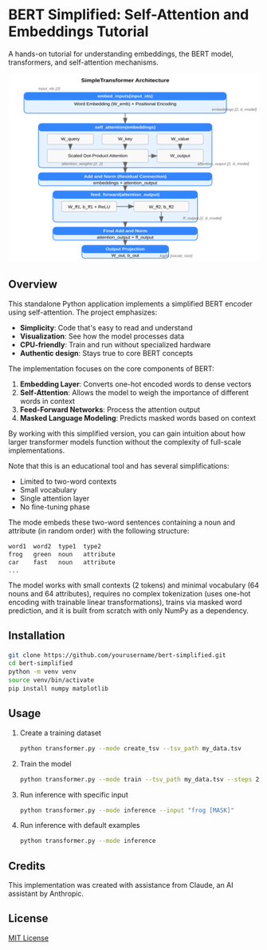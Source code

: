 # BERT Simplified: Self-Attention and Embeddings Tutorial

A hands-on tutorial for understanding embeddings, the BERT model, transformers, and self-attention mechanisms.

![Transformer Architecture](transformer-architecture.svg)

## Overview

This standalone Python application implements a simplified BERT encoder using self-attention. The project emphasizes:

- **Simplicity**: Code that's easy to read and understand
- **Visualization**: See how the model processes data
- **CPU-friendly**: Train and run without specialized hardware
- **Authentic design**: Stays true to core BERT concepts

The implementation focuses on the core components of BERT:

1. **Embedding Layer**: Converts one-hot encoded words to dense vectors
2. **Self-Attention**: Allows the model to weigh the importance of different words in context
3. **Feed-Forward Networks**: Process the attention output
4. **Masked Language Modeling**: Predicts masked words based on context

By working with this simplified version, you can gain intuition about how larger transformer models function without the complexity of full-scale implementations.

Note that this is an educational tool and has several simplifications:

- Limited to two-word contexts
- Small vocabulary
- Single attention layer
- No fine-tuning phase

The mode embeds these two-word sentences containing a noun and attribute (in random order) with the following structure:

```
word1  word2  type1  type2
frog   green  noun   attribute
car    fast   noun   attribute
...
```

The model works with small contexts (2 tokens) and minimal vocabulary (64 nouns and 64 attributes), requires no complex tokenization (uses one-hot encoding with trainable linear transformations), trains via masked word prediction, and it is built from scratch with only NumPy as a dependency.

## Installation

```bash
git clone https://github.com/yourusername/bert-simplified.git
cd bert-simplified
python -m venv venv
source venv/bin/activate
pip install numpy matplotlib
```

## Usage

1. Create a training dataset

   ```bash
   python transformer.py --mode create_tsv --tsv_path my_data.tsv
   ```

2. Train the model

   ```bash
   python transformer.py --mode train --tsv_path my_data.tsv --steps 2000
   ```

3. Run inference with specific input

   ```bash
   python transformer.py --mode inference --input "frog [MASK]"
   ```

4. Run inference with default examples

   ```bash
   python transformer.py --mode inference
   ```

## Credits

This implementation was created with assistance from Claude, an AI assistant by Anthropic.

## License

[MIT License](LICENSE)

